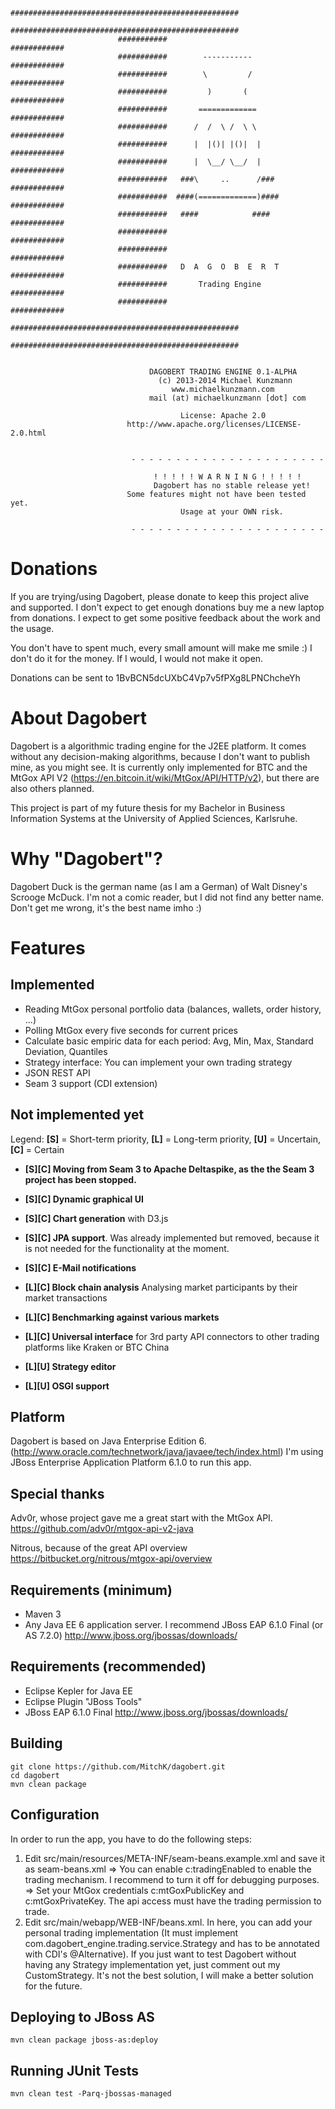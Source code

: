 							###################################################
							###################################################
							###########                            ############
							###########        -----------         ############
							###########        \         /         ############
							###########         )       (          ############
							###########       =============        ############
							###########      /  /  \ /  \ \        ############
							###########      |  |()| |()|  |       ############
							###########      |  \__/ \__/  |       ############
							###########   ###\     ..      /###    ############
							###########  ####(=============)####   ############
							###########   ####            ####     ############
							###########                            ############
							###########                            ############
							###########   D  A  G  O  B  E  R  T   ############
							###########       Trading Engine       ############
							###########                            ############
							###################################################
							###################################################


                                   DAGOBERT TRADING ENGINE 0.1-ALPHA
                                     (c) 2013-2014 Michael Kunzmann
                                        www.michaelkunzmann.com
								   mail (at) michaelkunzmann [dot] com
								  
								  	      License: Apache 2.0
                              http://www.apache.org/licenses/LICENSE-2.0.html
                             
                             
                               - - - - - - - - - - - - - - - - - - - - - - 
                             	   
                             	    ! ! ! ! ! W A R N I N G ! ! ! ! !
                             	    Dagobert has no stable release yet!
                              Some features might not have been tested yet.
                             	          Usage at your OWN risk.
                             	          
                               - - - - - - - - - - - - - - - - - - - - - - 
								  
Donations
=========
If you are trying/using Dagobert, please donate to keep this project alive and supported. 
I don't expect to get enough donations buy me a new laptop from donations. 
I expect to get some positive feedback about the work and the usage.

You don't have to spent much, every small amount will make me smile :) I don't do it for the money. If I would, I would not make it open.

Donations can be sent to 1BvBCN5dcUXbC4Vp7v5fPXg8LPNChcheYh
								  
About Dagobert			  
=========================
Dagobert is a algorithmic trading engine for the J2EE platform. It comes without any decision-making algorithms, because I don't want to publish mine, as you might see. 
It is currently only implemented for BTC and the MtGox API V2 (https://en.bitcoin.it/wiki/MtGox/API/HTTP/v2), but there are also others planned.

This project is part of my future thesis for my Bachelor in Business Information Systems at the University of Applied Sciences, Karlsruhe.

Why "Dagobert"?
=========================
Dagobert Duck is the german name (as I am a German) of Walt Disney's Scrooge McDuck. I'm not a comic reader, but I did not find any better name. Don't get me wrong, it's the best name imho :)

Features
=========================

Implemented
-----------
 * Reading MtGox personal portfolio data (balances, wallets, order history, ...)
 * Polling MtGox every five seconds for current prices
 * Calculate basic empiric data for each period: Avg, Min, Max, Standard Deviation, Quantiles
 * Strategy interface: You can implement your own trading strategy
 * JSON REST API
 * Seam 3 support (CDI extension)
 
Not implemented yet
----------------------------------------------------------

Legend:
 **[S]** = Short-term priority, **[L]** = Long-term priority, **[U]** = Uncertain, **[C]** = Certain
 
 * **[S][C] Moving from Seam 3 to Apache Deltaspike, as the the Seam 3 project has been stopped.**

 * **[S][C] Dynamic graphical UI**
 
 * **[S][C] Chart generation** with D3.js
 
 * **[S][C] JPA support**. Was already implemented but removed, because it is not needed for the functionality at the moment.
 
 * **[S][C] E-Mail notifications** 

 * **[L][C] Block chain analysis** Analysing market participants by their market transactions

 * **[L][C] Benchmarking against various markets**
 
 * **[L][C] Universal interface** for 3rd party API connectors to other trading platforms like Kraken or BTC China
 
 * **[L][U] Strategy editor**
 
 * **[L][U] OSGI support**


Platform
--------------
Dagobert is based on Java Enterprise Edition 6. (http://www.oracle.com/technetwork/java/javaee/tech/index.html)
I'm using JBoss Enterprise Application Platform 6.1.0 to run this app.

Special thanks
--------------
Adv0r, whose project gave me a great start with the MtGox API.
https://github.com/adv0r/mtgox-api-v2-java

Nitrous, because of the great API overview
https://bitbucket.org/nitrous/mtgox-api/overview



Requirements (minimum)
----------------------

 * Maven 3
 * Any Java EE 6 application server. I recommend JBoss EAP 6.1.0 Final (or AS 7.2.0) http://www.jboss.org/jbossas/downloads/
 
 
Requirements (recommended)
--------------------------
 
 * Eclipse Kepler for Java EE
 * Eclipse Plugin "JBoss Tools"
 * JBoss EAP 6.1.0 Final http://www.jboss.org/jbossas/downloads/
 
 
Building
-----------------

    git clone https://github.com/MitchK/dagobert.git
    cd dagobert
    mvn clean package
    
Configuration
---------------------

In order to run the app, you have to do the following steps:
 1. Edit src/main/resources/META-INF/seam-beans.example.xml and save it as seam-beans.xml
   => You can enable c:tradingEnabled to enable the trading mechanism. I recommend to turn it off for debugging purposes.
   => Set your MtGox credentials c:mtGoxPublicKey and c:mtGoxPrivateKey. The api access must have the trading permission to trade.
 2. Edit src/main/webapp/WEB-INF/beans.xml. In here, you can add your personal trading implementation (It must implement com.dagobert_engine.trading.service.Strategy and has to be annotated with CDI's @Alternative). If you just want to test Dagobert without having any Strategy implementation yet, just comment out my CustomStrategy. It's not the best solution, I will make a better solution for the future.

    
Deploying to JBoss AS
---------------------

    mvn clean package jboss-as:deploy
    
Running JUnit Tests
-------------------

    mvn clean test -Parq-jbossas-managed

